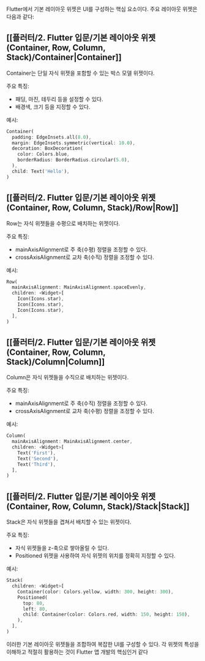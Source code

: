 Flutter에서 기본 레이아웃 위젯은 UI를 구성하는 핵심 요소이다. 주요 레이아웃 위젯은 다음과 같다:

## [[플러터/2. Flutter 입문/기본 레이아웃 위젯 (Container, Row, Column, Stack)/Container|Container]]

Container는 단일 자식 위젯을 포함할 수 있는 박스 모델 위젯이다.

주요 특징:
- 패딩, 마진, 테두리 등을 설정할 수 있다.
- 배경색, 크기 등을 지정할 수 있다.

예시:
```dart
Container(
  padding: EdgeInsets.all(8.0),
  margin: EdgeInsets.symmetric(vertical: 10.0),
  decoration: BoxDecoration(
    color: Colors.blue,
    borderRadius: BorderRadius.circular(5.0),
  ),
  child: Text('Hello'),
)
```

## [[플러터/2. Flutter 입문/기본 레이아웃 위젯 (Container, Row, Column, Stack)/Row|Row]]

Row는 자식 위젯들을 수평으로 배치하는 위젯이다.

주요 특징:
- mainAxisAlignment로 주 축(수평) 정렬을 조정할 수 있다.
- crossAxisAlignment로 교차 축(수직) 정렬을 조정할 수 있다.

예시:
```dart
Row(
  mainAxisAlignment: MainAxisAlignment.spaceEvenly,
  children: <Widget>[
    Icon(Icons.star),
    Icon(Icons.star),
    Icon(Icons.star),
  ],
)
```

## [[플러터/2. Flutter 입문/기본 레이아웃 위젯 (Container, Row, Column, Stack)/Column|Column]]

Column은 자식 위젯들을 수직으로 배치하는 위젯이다.

주요 특징:
- mainAxisAlignment로 주 축(수직) 정렬을 조정할 수 있다.
- crossAxisAlignment로 교차 축(수평) 정렬을 조정할 수 있다.

예시:
```dart
Column(
  mainAxisAlignment: MainAxisAlignment.center,
  children: <Widget>[
    Text('First'),
    Text('Second'),
    Text('Third'),
  ],
)
```

## [[플러터/2. Flutter 입문/기본 레이아웃 위젯 (Container, Row, Column, Stack)/Stack|Stack]]

Stack은 자식 위젯들을 겹쳐서 배치할 수 있는 위젯이다.

주요 특징:
- 자식 위젯들을 z-축으로 쌓아올릴 수 있다.
- Positioned 위젯을 사용하여 자식 위젯의 위치를 정확히 지정할 수 있다.

예시:
```dart
Stack(
  children: <Widget>[
    Container(color: Colors.yellow, width: 300, height: 300),
    Positioned(
      top: 80,
      left: 80,
      child: Container(color: Colors.red, width: 150, height: 150),
    ),
  ],
)
```

이러한 기본 레이아웃 위젯들을 조합하여 복잡한 UI를 구성할 수 있다. 각 위젯의 특성을 이해하고 적절히 활용하는 것이 Flutter 앱 개발의 핵심인거 같다